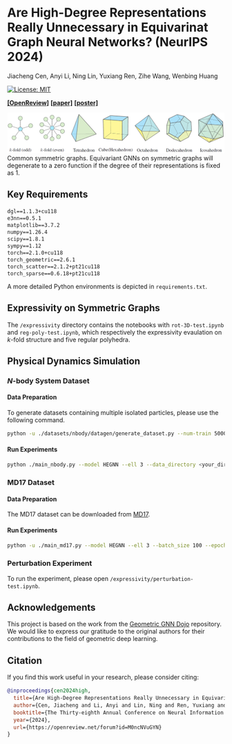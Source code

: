 # Are High-Degree Representations Really Unnecessary in Equivarinat Graph Neural Networks? (NeurIPS 2024)

Jiacheng Cen, Anyi Li, Ning Lin, Yuxiang Ren, Zihe Wang, Wenbing Huang

[![License: MIT](https://img.shields.io/badge/License-MIT-yellow.svg)](https://github.com/GLAD-RUC/HEGNN/blob/main/LICENSE)

[**[OpenReview]**](https://openreview.net/forum?id=M0ncNVuGYN) [**[paper]**](https://openreview.net/pdf?id=M0ncNVuGYN) [**[poster]**](https://neurips.cc/virtual/2024/poster/95552)

![](./assets/HEGNN-teaser.jpg)
Common symmetric graphs. Equivariant GNNs on symmetric graphs will degenerate to a zero function if the degree of their representations is fixed as 1.

## Key Requirements

```
dgl==1.1.3+cu118
e3nn==0.5.1
matplotlib==3.7.2
numpy==1.26.4
scipy==1.8.1
sympy==1.12
torch==2.1.0+cu118
torch_geometric==2.6.1
torch_scatter==2.1.2+pt21cu118
torch_sparse==0.6.18+pt21cu118
```

A more detailed Python environments is depicted in `requirements.txt`. 

## Expressivity on Symmetric Graphs

The `/expressivity` directory contains the notebooks with `rot-3D-test.ipynb` and `reg-poly-test.ipynb`, which respectively the expressivity evaulation on $k$-fold structure and five regular polyhedra. 

## Physical Dynamics Simulation

### $N$-body System Dataset

#### Data Preparation

To generate datasets containing multiple isolated particles, please use the following command.

```bash
python -u ./datasets/nbody/datagen/generate_dataset.py --num-train 5000 --seed 43 --n_isolated 5 --n_stick 0 --n_hinge 0 --n_workers 50
```

#### Run Experiments

```bash
python ./main_nbody.py --model HEGNN --ell 3 --data_directory <your_dir> --dataset_name "5_0_0"
```

### MD17 Dataset

#### Data Preparation

The MD17 dataset can be downloaded from [MD17](http://www.sgdml.org/#datasets).

#### Run Experiments

```bash
python -u ./main_md17.py --model HEGNN --ell 3 --batch_size 100 --epochs 500 --data_dir <your_dir> --delta_frame 3000 --mol "aspirin" --device --outf "md17-logs" 
```

### Perturbation Experiment

To run the experiment, please open `/expressivity/perturbation-test.ipynb`. 

## Acknowledgements

This project is based on the work from the [Geometric GNN Dojo](https://github.com/chaitjo/geometric-gnn-dojo) repository. We would like to express our gratitude to the original authors for their contributions to the field of geometric deep learning.

## Citation

If you find this work useful in your research, please consider citing:
```bibtex
@inproceedings{cen2024high,
  title={Are High-Degree Representations Really Unnecessary in Equivariant Graph Neural Networks?},
  author={Cen, Jiacheng and Li, Anyi and Lin, Ning and Ren, Yuxiang and Wang, Zihe and Huang, Wenbing},
  booktitle={The Thirty-eighth Annual Conference on Neural Information Processing Systems},
  year={2024},
  url={https://openreview.net/forum?id=M0ncNVuGYN}
}
```
